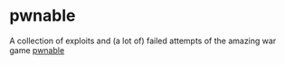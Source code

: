 # pwnable


A collection of exploits and (a lot of) failed attempts of the amazing war game [pwnable](https://pwnable.kr/)

